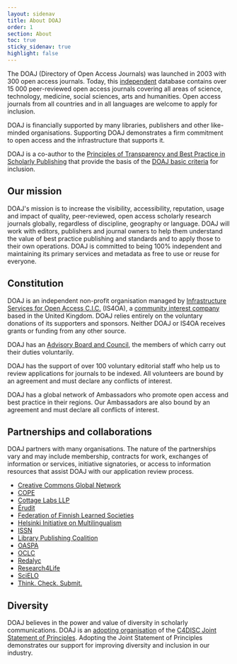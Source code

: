 ```yaml
---
layout: sidenav
title: About DOAJ
order: 1
section: About
toc: true
sticky_sidenav: true
highlight: false
---
```


The DOAJ (Directory of Open Access Journals) was launched in 2003 with 300 open access journals. Today, this [independent](https://blog.doaj.org/2018/11/07/doaj-independence-and-the-importance-of-impartiality/) database contains over 15 000 peer-reviewed open access journals covering all areas of science, technology, medicine, social sciences, arts and humanities. Open access journals from all countries and in all languages are welcome to apply for inclusion.

DOAJ is financially supported by many libraries, publishers and other like-minded organisations. Supporting DOAJ demonstrates a firm commitment to open access and the infrastructure that supports it.

DOAJ is a co-author to the [Principles of Transparency and Best Practice in Scholarly Publishing](/apply/transparency) that provide the basis of the [DOAJ basic criteria](/apply/guide) for inclusion.

## Our mission

DOAJ's mission is to increase the visibility, accessibility, reputation, usage and impact of quality, peer-reviewed, open access scholarly research journals globally, regardless of discipline, geography or language. DOAJ will work with editors, publishers and journal owners to help them understand the value of best practice publishing and standards and to apply those to their own operations. DOAJ is committed to being 100% independent and maintaining its primary services and metadata as free to use or reuse for everyone.

## Constitution

DOAJ is an independent non-profit organisation managed by [Infrastructure Services for Open Access C.I.C.](http://is4oa.org/) (IS4OA), a  [community interest company](https://en.wikipedia.org/wiki/Community_interest_company) based in the United Kingdom. DOAJ relies entirely on the voluntary donations of its supporters and sponsors. Neither DOAJ or IS4OA receives grants or funding from any other source.

DOAJ has an [Advisory Board and Council](/about/advisory-board-council), the members of which carry out their duties voluntarily.

DOAJ has the support of over 100 voluntary editorial staff who help us to review applications for journals to be indexed. All volunteers are bound by an agreement and must declare any conflicts of interest.

DOAJ has a global network of Ambassadors who promote open access and best practice in their regions. Our Ambassadors are also bound by an agreement and must declare all conflicts of interest.

## Partnerships and collaborations

DOAJ partners with many organisations. The nature of the partnerships vary and may include membership, contracts for work, exchanges of information or services, initiative signatories, or access to information resources that assist DOAJ with our application review process.

[comment]: # (attr_lists cannot be applied with python markdown, so we must use full HTML if we want our lists formatted like that)

<ul class="full-width-list">
  <li class="full-width-list__item"><a href="https://network.creativecommons.org/" target="_blank" rel="noopener">Creative Commons Global Network</a></li>
  <li class="full-width-list__item"><a href="https://publicationethics.org/" target="_blank" rel="noopener">COPE</a></li>
  <li class="full-width-list__item"><a href="https://cottagelabs.com/" target="_blank" rel="noopener">Cottage Labs LLP</a></li>
  <li class="full-width-list__item"><a href="https://www.erudit.org/en/" target="_blank" rel="noopener">Érudit</a></li>
  <li class="full-width-list__item"><a href="https://tsv.fi/en" target="_blank" rel="noopener">Federation of Finnish Learned Societies</a></li>
  <li class="full-width-list__item"><a href="https://www.helsinki-initiative.org/" target="_blank" rel="noopener">Helsinki Initiative on Multilingualism</a></li>
  <li class="full-width-list__item"><a href="https://www.issn.org/" target="_blank" rel="noopener">ISSN</a></li>
  <li class="full-width-list__item"><a href="https://librarypublishing.org/" target="_blank" rel="noopener">Library Publishing Coalition</a></li>
  <li class="full-width-list__item"><a href="https://oaspa.org/" target="_blank" rel="noopener">OASPA</a></li>
  <li class="full-width-list__item"><a href="https://www.oclc.org/en/home.html" target="_blank" rel="noopener">OCLC</a></li>
  <li class="full-width-list__item"><a href="http://www.redalyc.org/home.oa" target="_blank" rel="noopener">Redalyc</a></li>
  <li class="full-width-list__item"><a href="https://www.research4life.org/" target="_blank" rel="noopener">Research4Life</a></li>
  <li class="full-width-list__item"><a href="http://www.scielo.org/" target="_blank" rel="noopener">SciELO</a></li>
  <li class="full-width-list__item"><a href="https://thinkchecksubmit.org/" target="_blank" rel="noopener">Think. Check. Submit.</a></li>
</ul>


## Diversity

DOAJ believes in the power and value of diversity in scholarly communications. DOAJ is an [adopting organisation](https://c4disc.org/about/adopting-organizations/) of the [C4DISC Joint Statement of Principles](https://c4disc.org/principles/). Adopting the Joint Statement of Principles demonstrates our support for improving diversity and inclusion in our industry.
